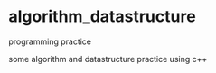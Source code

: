 algorithm_datastructure
=======================

programming practice

some algorithm and datastructure practice using c++
